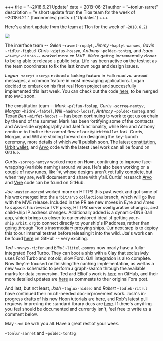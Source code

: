 +++
title = "~2018.6.21 Update"
date = 2018-06-21
author = "~tonlur-sarret"
description = "A short update from the Tlon team for the week of ~2018.6.21."
[taxonomies]
posts = ["Updates"]
+++

Here's a short update from the team at Tlon for the week of `~2018.6.21`

![](https://media.urbit.org/fora/updates/~2018.6.13-Update-1.jpg)

The interface team -- *Galen* `~ravmel-ropdyl`, *Jimmy* `~haptyl-wanwes`,
*Gavin* `~ridlur-figbud`, *Chris* `~sigtus-hossyn`, *Anthony* `~poldec-tonteg`, and *Isaac* `~davtyr-nimren` -- worked
more on MVE. We're getting incrementally closer to being able to release a public beta. Life has been active on the
testnet as the team coordinates to fix the last known bugs and design issues.

*Logan* `~tacryt-socryp` noticed a lacking feature in Hall: read vs. unread messages, a common feature in most messaging
applications. Logan decided to embark on his first real Hoon project and successfully implemented this last week. You can
check out the code [here](https://github.com/loganallenc/arvo/tree/hall-unread), to be merged into MVE soon.

The constitution team -- *Mark* `~palfun-foslup`, *Curtis* `~sorreg-namtyv`, *Morgan*  `~hidrel-fabtel`, *Will*
`~hadrud-lodsef`, *Anthony* `~poldec-tonteg`, and Texan *Ben* `~mirfet-hocbyt` -- has been continuing to work to get us
on chain by the end of the summer. Mark has been fortifying some of the contracts and Arvo-side cryptography and Jael
functionality, while Ben and Anthony continue to finalize the control flow of our `MyUrbitWallet` fork. Curtis, Morgan,
and Will are striding forward on designing the key-launch ceremony, more details of which we'll publish soon. The latest
[constitution](https://github.com/urbit/constitution), [Urbit wallet](https://github.com/urbit/etherwallet), and
[Arvo](https://github.com/Fang-/arvo/tree/research-constitution) code with the latest Jael work can all be found on
GitHub.

*Curtis* `~sorreg-namtyv` worked more on Hoon, continuing to improve face-wrapping (variable naming) around values. He's
also been working on a couple of new runes, like `^#`, whose designs aren't yet fully complete, but when they are, we'll
document and share with y'all. Curtis' research [Arvo](https://github.com/cgyarvin/arvo/tree/research-tome) and
[Vere](https://github.com/cgyarvin/urbit-1/tree/research-tome) code can be found on GitHub.

*Joe* `~master-morzod` worked more on HTTPS this past week and got some of his work merged into the `urbit/arvo`
`collections` branch, which will go live with the MVE release. Included in the PR are new moves in Eyre and Ames to
support his reverse TCP proxy, HTTPS server configuration changes, and child-ship IP address changes. Additionally added
is a dynamic-DNS Gall app, which brings us closer to our envisioned ideal of getting `your-ship.urbit.org` to connect
directly to your ship's IP address, rather than going through Tlon's intermediary proxying ships. Our next step is to
deploy this to our internal testnet before releasing it into the wild. Joe's work can be found
[here](https://github.com/urbit/arvo/pull/752) on GitHub -- very exciting.

*Ted* `~rovnys-ricfer` and *Elliot* `~littel-ponnys` now nearly have a fully-integrated Ford Turbo. They can boot a ship
with a Clay that exclusively uses Ford Turbo and not old, slow Ford. Gall integration is also complete. Now they're
focused on finishing the caching implementation, as well as a new `%walk` schematic to perform a graph-search through the
available marks for data conversion. Ted and Elliot's work is [here](https://github.com/urbit/arvo/tree/ford-turbo) on
GitHub, and their more detailed updates are [here](https://fora.urbit.org/proposals/posts/~2018.3.15..04.24.35..a47f~/)
as comments to their original Fora post.

And last, but not least, *Josh* `~taglux-nidsep` and *Robert* `~lodleb-ritrul` have continued their much-needed
doc-improvement work. Josh's in-progress drafts of his new Hoon tutorials are
[here](https://github.com/joshuareagan/doc-drafts), and Rob's latest pull requests improving the standard library docs
are [here](https://github.com/urbit/docs/pulls). If there's anything you feel should be documented and currently isn't,
feel free to write us a comment below.

May `~zod` be with you all. Have a great rest of your week.

`~tonlur-sarret` and `~poldec-tonteg`
